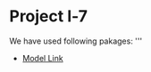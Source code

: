 # Project l-7

We have used following pakages:
''' 
- [Model Link](https://app.eraser.io/workspace/YtPqZ1VogxGy1jzIDkzj)